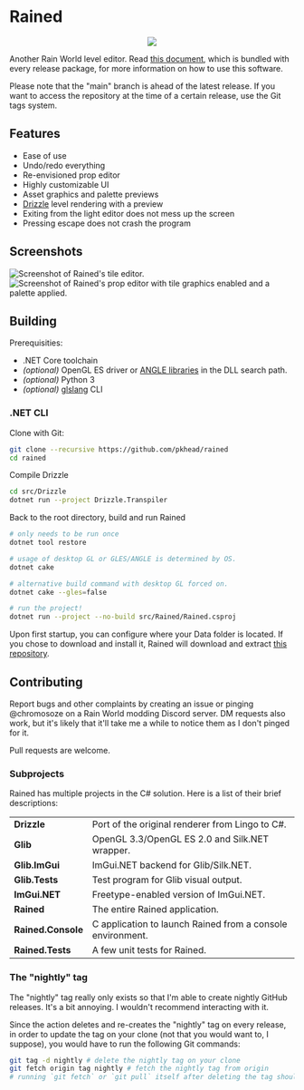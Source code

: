 # Rained
<p align="center">
    <img src="rained-logo.png" />
</p>

Another Rain World level editor. Read [this document](dist/README.md), which is bundled with every release package, for more information on how to use this software.

Please note that the "main" branch is ahead of the latest release. If you want to access the repository
at the time of a certain release, use the Git tags system.

## Features
- Ease of use
- Undo/redo everything
- Re-envisioned prop editor
- Highly customizable UI
- Asset graphics and palette previews
- [Drizzle](https://github.com/SlimeCubed/Drizzle/tree/community) level rendering with a preview
- Exiting from the light editor does not mess up the screen
- Pressing escape does not crash the program

## Screenshots
![Screenshot of Rained's tile editor.](screenshot1.png)
![Screenshot of Rained's prop editor with tile graphics enabled and a palette applied.](screenshot2.png)

## Building
Prerequisities:
 - .NET Core toolchain
 - *(optional)* OpenGL ES driver or [ANGLE libraries](src/Glib/angle) in the DLL search path.
 - *(optional)* Python 3
 - *(optional)* [glslang](https://github.com/KhronosGroup/glslang) CLI

### .NET CLI
Clone with Git:
```bash
git clone --recursive https://github.com/pkhead/rained
cd rained
```

Compile Drizzle
```bash
cd src/Drizzle
dotnet run --project Drizzle.Transpiler
```

Back to the root directory, build and run Rained
```bash
# only needs to be run once
dotnet tool restore

# usage of desktop GL or GLES/ANGLE is determined by OS.
dotnet cake

# alternative build command with desktop GL forced on.
dotnet cake --gles=false

# run the project!
dotnet run --project --no-build src/Rained/Rained.csproj
```
Upon first startup, you can configure where your Data folder is located. If you chose to download and install it, Rained will download and extract [this repository](https://github.com/SlimeCubed/Drizzle.Data/tree/community).

## Contributing
Report bugs and other complaints by creating an issue or pinging @chromosoze on a Rain World modding Discord server. DM requests also work, but it's likely that it'll take me a while to notice them as I don't pinged for it.

Pull requests are welcome.

### Subprojects
Rained has multiple projects in the C# solution. Here is a list of their brief descriptions:

|                    |                                                            |
| ------------------ | ---------------------------------------------------------- |
| **Drizzle**        | Port of the original renderer from Lingo to C#.            |
| **Glib**           | OpenGL 3.3/OpenGL ES 2.0 and Silk.NET wrapper.             |
| **Glib.ImGui**     | ImGui.NET backend for Glib/Silk.NET.                       |
| **Glib.Tests**     | Test program for Glib visual output.                       |
| **ImGui.NET**      | Freetype-enabled version of ImGui.NET.                     |
| **Rained**         | The entire Rained application.                             |
| **Rained.Console** | C application to launch Rained from a console environment. |
| **Rained.Tests**   | A few unit tests for Rained.                               |

### The "nightly" tag
The "nightly" tag really only exists so that I'm able to create nightly GitHub releases. It's a bit annoying. I wouldn't recommend interacting with it.

Since the action deletes and re-creates the "nightly" tag on every release, in order to update the tag
on your clone (not that you would want to, I suppose), you would have to run the following Git commands:
```bash
git tag -d nightly # delete the nightly tag on your clone
git fetch origin tag nightly # fetch the nightly tag from origin
# running `git fetch` or `git pull` itself after deleting the tag should also work.
```
